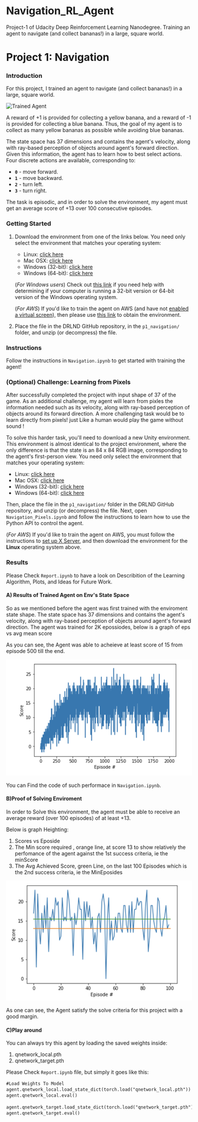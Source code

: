 # Navigation_RL_Agent
Project-1 of Udacity Deep Reinforcement Learning Nanodegree. Training an agent to navigate (and collect bananas!) in a large, square world. 

[//]: # (Image References)

[image1]: https://user-images.githubusercontent.com/10624937/42135619-d90f2f28-7d12-11e8-8823-82b970a54d7e.gif "Trained Agent"

# Project 1: Navigation

### Introduction

For this project, I trained an agent to navigate (and collect bananas!) in a large, square world.  

![Trained Agent][image1]

A reward of +1 is provided for collecting a yellow banana, and a reward of -1 is provided for collecting a blue banana.  Thus, the goal of my agent is to collect as many yellow bananas as possible while avoiding blue bananas.  

The state space has 37 dimensions and contains the agent's velocity, along with ray-based perception of objects around agent's forward direction.  Given this information, the agent has to learn how to best select actions.  Four discrete actions are available, corresponding to:
- **`0`** - move forward.
- **`1`** - move backward.
- **`2`** - turn left.
- **`3`** - turn right.

The task is episodic, and in order to solve the environment, my agent must get an average score of +13 over 100 consecutive episodes.

### Getting Started

1. Download the environment from one of the links below.  You need only select the environment that matches your operating system:
    - Linux: [click here](https://s3-us-west-1.amazonaws.com/udacity-drlnd/P1/Banana/Banana_Linux.zip)
    - Mac OSX: [click here](https://s3-us-west-1.amazonaws.com/udacity-drlnd/P1/Banana/Banana.app.zip)
    - Windows (32-bit): [click here](https://s3-us-west-1.amazonaws.com/udacity-drlnd/P1/Banana/Banana_Windows_x86.zip)
    - Windows (64-bit): [click here](https://s3-us-west-1.amazonaws.com/udacity-drlnd/P1/Banana/Banana_Windows_x86_64.zip)
    
    (_For Windows users_) Check out [this link](https://support.microsoft.com/en-us/help/827218/how-to-determine-whether-a-computer-is-running-a-32-bit-version-or-64) if you need help with determining if your computer is running a 32-bit version or 64-bit version of the Windows operating system.

    (_For AWS_) If you'd like to train the agent on AWS (and have not [enabled a virtual screen](https://github.com/Unity-Technologies/ml-agents/blob/master/docs/Training-on-Amazon-Web-Service.md)), then please use [this link](https://s3-us-west-1.amazonaws.com/udacity-drlnd/P1/Banana/Banana_Linux_NoVis.zip) to obtain the environment.

2. Place the file in the DRLND GitHub repository, in the `p1_navigation/` folder, and unzip (or decompress) the file. 

### Instructions

Follow the instructions in `Navigation.ipynb` to get started with training the agent!  

### (Optional) Challenge: Learning from Pixels

After successfully completed the project with input shape of 37 of the game. As an additional challenge, my agent will learn from pixles the information needed such as its velocity, along with ray-based perception of objects around its forward direction.  A more challenging task would be to learn directly from pixels! just Like a human would play the game without sound !

To solve this harder task, you'll need to download a new Unity environment.  This environment is almost identical to the project environment, where the only difference is that the state is an 84 x 84 RGB image, corresponding to the agent's first-person view.
You need only select the environment that matches your operating system:
- Linux: [click here](https://s3-us-west-1.amazonaws.com/udacity-drlnd/P1/Banana/VisualBanana_Linux.zip)
- Mac OSX: [click here](https://s3-us-west-1.amazonaws.com/udacity-drlnd/P1/Banana/VisualBanana.app.zip)
- Windows (32-bit): [click here](https://s3-us-west-1.amazonaws.com/udacity-drlnd/P1/Banana/VisualBanana_Windows_x86.zip)
- Windows (64-bit): [click here](https://s3-us-west-1.amazonaws.com/udacity-drlnd/P1/Banana/VisualBanana_Windows_x86_64.zip)

Then, place the file in the `p1_navigation/` folder in the DRLND GitHub repository, and unzip (or decompress) the file.  Next, open `Navigation_Pixels.ipynb` and follow the instructions to learn how to use the Python API to control the agent.

(_For AWS_) If you'd like to train the agent on AWS, you must follow the instructions to [set up X Server](https://github.com/Unity-Technologies/ml-agents/blob/master/docs/Training-on-Amazon-Web-Service.md), and then download the environment for the **Linux** operating system above.

### Results 

Please Check  `Report.ipynb` to have a look on Describition of the Learning Algorithm, Plots, and Ideas for Future Work.
 
#### A) Results of Trained Agent on Env's State Space 
So as we mentioned before the agent was first trained with the enviroment state shape. The state space has 37 dimensions and contains the agent's velocity, along with ray-based perception of objects around agent's forward direction. The agent was trained for 2K epossiodes, below is a graph of eps vs  avg mean score

As you can see, the Agent was able to acheieve at least score of 15 from episode 500 till the end.

[image_Report1]: https://github.com/yehiahesham/Navigation_RL_Agent/blob/master/Performance_1.png "Trained Agent"

![Trained Agent_Performance (Esposide vs avg Mean Score)][image_Report1]

You can Find the code of such performace in `Navigation.ipynb`.  


#### B)Proof of Solving Enviroment 
In order to Solve this environment, the agent must be able to receive an average reward (over 100 episodes) of at least +13.

Below is graph Heighting: 
1. Scores vs Eposide
2. The Min score required , orange line, at score 13 to show relatively the perfomance of the agent against the 1st success criteria, ie the minScore
3. The Avg Achieved Score, green Line, on the last 100 Episodes which is the 2nd success criteria, ie the MinEposides

[image_ReportGraphs]: https://github.com/yehiahesham/Navigation_RL_Agent/blob/master/Performance_2.png "Trained Agent"

![Report Graphs][image_ReportGraphs]

As one can see, the Agent satisfy the solve criteria for this project with a good margin. 

#### C)Play around
You can always try this agent by loading the saved weights inside: 
1. qnetwork_local.pth
2. qnetwork_target.pth

Please Check  `Report.ipynb`  file, but simply it goes like this:

```
#Load Weights To Model
agent.qnetwork_local.load_state_dict(torch.load("qnetwork_local.pth"))
agent.qnetwork_local.eval()

agent.qnetwork_target.load_state_dict(torch.load("qnetwork_target.pth"))
agent.qnetwork_target.eval() 
```



